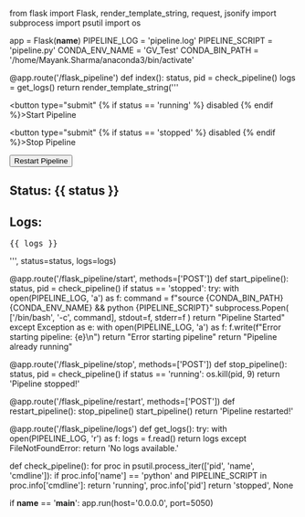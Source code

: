 from flask import Flask, render_template_string, request, jsonify
import subprocess
import psutil
import os

app = Flask(__name__)
PIPELINE_LOG = 'pipeline.log'
PIPELINE_SCRIPT = 'pipeline.py'
CONDA_ENV_NAME = 'GV_Test'
CONDA_BIN_PATH = '/home/Mayank.Sharma/anaconda3/bin/activate'

@app.route('/flask_pipeline')
def index():
    status, pid = check_pipeline()
    logs = get_logs()
    return render_template_string('''
        <form action="/flask_pipeline/start" method="post">
            <button type="submit" {% if status == 'running' %} disabled {% endif %}>Start Pipeline</button>
        </form>
        <form action="/flask_pipeline/stop" method="post">
            <button type="submit" {% if status == 'stopped' %} disabled {% endif %}>Stop Pipeline</button>
        </form>
        <form action="/flask_pipeline/restart" method="post">
            <button type="submit">Restart Pipeline</button>
        </form>
        <h2>Status: {{ status }}</h2>
        <h2>Logs:</h2>
        <pre id="logs">{{ logs }}</pre>
        <script>
            setInterval(function() {
                fetch('/flask_pipeline/logs')
                    .then(response => response.text())
                    .then(data => {
                        document.getElementById('logs').innerText = data;
                    });
            }, 5000);
        </script>
    ''', status=status, logs=logs)

@app.route('/flask_pipeline/start', methods=['POST'])
def start_pipeline():
    status, pid = check_pipeline()
    if status == 'stopped':
        try:
            with open(PIPELINE_LOG, 'a') as f:
                command = f"source {CONDA_BIN_PATH} {CONDA_ENV_NAME} && python {PIPELINE_SCRIPT}"
                subprocess.Popen(
                    ['/bin/bash', '-c', command],
                    stdout=f,
                    stderr=f
                )
            return "Pipeline Started"
        except Exception as e:
            with open(PIPELINE_LOG, 'a') as f:
                f.write(f"Error starting pipeline: {e}\n")
            return "Error starting pipeline"
    return "Pipeline already running"

@app.route('/flask_pipeline/stop', methods=['POST'])
def stop_pipeline():
    status, pid = check_pipeline()
    if status == 'running':
        os.kill(pid, 9)
    return 'Pipeline stopped!'

@app.route('/flask_pipeline/restart', methods=['POST'])
def restart_pipeline():
    stop_pipeline()
    start_pipeline()
    return 'Pipeline restarted!'

@app.route('/flask_pipeline/logs')
def get_logs():
    try:
        with open(PIPELINE_LOG, 'r') as f:
            logs = f.read()
        return logs
    except FileNotFoundError:
        return 'No logs available.'

def check_pipeline():
    for proc in psutil.process_iter(['pid', 'name', 'cmdline']):
        if proc.info['name'] == 'python' and PIPELINE_SCRIPT in proc.info['cmdline']:
            return 'running', proc.info['pid']
    return 'stopped', None

if __name__ == '__main__':
    app.run(host='0.0.0.0', port=5050)
